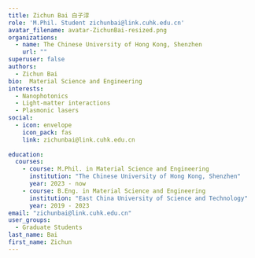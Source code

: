 ```yaml
---
title: Zichun Bai 白子淳
role: 'M.Phil. Student zichunbai@link.cuhk.edu.cn'
avatar_filename: avatar-ZichunBai-resized.png
organizations:
  - name: The Chinese University of Hong Kong, Shenzhen
    url: ""
superuser: false
authors:
  - Zichun Bai
bio:  Material Science and Engineering
interests:
  - Nanophotonics
  - Light-matter interactions
  - Plasmonic lasers
social:
  - icon: envelope
    icon_pack: fas
    link: zichunbai@link.cuhk.edu.cn
   
education:
  courses:
    - course: M.Phil. in Material Science and Engineering
      institution: "The Chinese University of Hong Kong, Shenzhen"
      year: 2023 - now
    - course: B.Eng. in Material Science and Engineering
      institution: "East China University of Science and Technology"
      year: 2019 - 2023
email: "zichunbai@link.cuhk.edu.cn"
user_groups:
  - Graduate Students
last_name: Bai
first_name: Zichun
---
```

